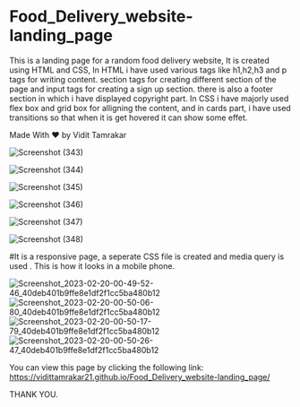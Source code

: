 # Food_Delivery_website-landing_page
This is a landing page for a random food delivery website,
It is created using HTML and CSS, In HTML i have used various tags like h1,h2,h3 and p tags for writing content.
section tags for creating different section of the page and input tags for creating a sign up section. 
there is also a footer section in which i have displayed copyright part.
In CSS i have majorly used flex box and grid box for alligning the content, and in cards part, i have used transitions so that when it is get hovered it can show some effet.
    
Made With ❤️ by Vidit Tamrakar


![Screenshot (343)](https://user-images.githubusercontent.com/114985411/215294460-e6520b83-b2e7-433a-894f-aa0911dc38fb.png)


![Screenshot (344)](https://user-images.githubusercontent.com/114985411/215294464-4c1b306c-1711-499a-83f0-6df5b79b0c2a.png)



![Screenshot (345)](https://user-images.githubusercontent.com/114985411/215294465-827b9eb1-847d-4eed-9ef4-1050a4183147.png)



![Screenshot (346)](https://user-images.githubusercontent.com/114985411/215294466-033cdaae-396b-44a9-829c-09628f7916bd.png)



![Screenshot (347)](https://user-images.githubusercontent.com/114985411/215294467-5709ae9c-3b08-49f1-a78a-411ec9c3725d.png)



![Screenshot (348)](https://user-images.githubusercontent.com/114985411/215294468-dded901b-702c-479b-bfd1-0679e952062c.png)

#It is a responsive page, a seperate CSS file is created and media query is used . This is how it looks in a mobile phone.

![Screenshot_2023-02-20-00-49-52-46_40deb401b9ffe8e1df2f1cc5ba480b12](https://user-images.githubusercontent.com/114985411/219971256-3a420caf-fe55-4473-a80f-084c2123c224.jpg)
![Screenshot_2023-02-20-00-50-06-80_40deb401b9ffe8e1df2f1cc5ba480b12](https://user-images.githubusercontent.com/114985411/219971262-78e767d2-b6b0-4cd7-8dc0-79b148431bae.jpg)
![Screenshot_2023-02-20-00-50-17-79_40deb401b9ffe8e1df2f1cc5ba480b12](https://user-images.githubusercontent.com/114985411/219971264-aac95220-95fb-4aa4-bc1d-e2529699c86c.jpg)
![Screenshot_2023-02-20-00-50-26-47_40deb401b9ffe8e1df2f1cc5ba480b12](https://user-images.githubusercontent.com/114985411/219971267-e085a539-3f64-446d-ab99-88e169cd3002.jpg)


You can view this page by clicking the following link:
https://vidittamrakar21.github.io/Food_Delivery_website-landing_page/

THANK YOU.

